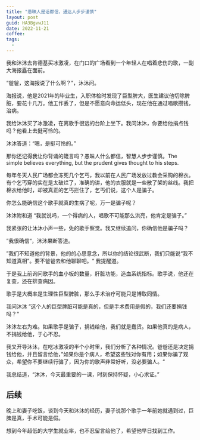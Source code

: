```yaml
---
title: "愚昧人是话都信，通达人步步谨慎"
layout: post
guid: HA3BgvwJ11
date: 2022-11-21
coffee:
tags:
  -
---
```


我和沐沐去肯德基买冰激凌，在门口的广场看到一个年轻人在唱着悲伤的歌，一副大海报矗在面前。

“爸爸，这海报说了什么啊？”，沐沐问。

海报说，他是2021年的毕业生，入职体检时发现了巨型脾大，医生建议他切除脾脏，要花十几万。他工作丢了，但是不愿意向命运低头，现在他在通过唱歌攒钱，治病。

我给沐沐买了冰激凌，在离歌手很远的台阶上坐下。我问沐沐，你要给他捐点钱吗？他看上去挺可怜的。

沐沐答道：“嗯，是挺可怜的。”

那你还记得我让你背诵的箴言吗？愚昧人什么都信，智慧人步步谨慎。The simple believes everything, but the prudent gives thought to his steps. 

每年冬天人民广场都会冻死几个乞丐，我以前在人民广场发放过教会采购的棉衣。有个乞丐穿的实在是太破烂了，准确的讲，他的衣服就是一些散了架的丝线。我把棉衣给他时，却被真正的乞丐拦住了，乞丐们说，这个人是骗子。

你怎么能确信这个歌手就真的生病了呢，万一是骗子呢？

沐沐附和道 “我就说吗，一个得病的人，唱歌不可能那么洪亮，他肯定是骗子。”

我紧张的让沐沐小声一些，免的歌手察觉。我又继续追问，你确信他是骗子吗？

”我很确信“，沐沐果断答道。

”我们不知道他的背景，他的的心思意念，所以你的结论很武断，我们只能说“我不知道真相”。要不爸爸去和他聊聊吧。“ 我提醒道。

于是我上前询问歌手的血小板的数量，肝脏功能，造血系统指标。歌手说，他还在复查，还在排查病因。

歌手是大概率是生理性巨型脾脏，那么手术治疗可能只是博取同情。

我问沐沐 ”这个人的巨型脾脏可能是真的，但是手术费用是假的，我们还要捐钱吗？“

沐沐左右为难。如果歌手是骗子，捐钱给他，我们就是蠢货。如果他真的是病人，不捐钱给他，于心不忍。

我又开导沐沐，在吃冰激凌的半个小时里，我们分析了各种情况。爸爸还是决定捐钱给他，并且留言给他，”如果你是个病人，希望这些钱对你有用；如果你骗了观众，希望你不要继续行骗了，因为你的歌声非常好听，没必要骗人。“

我总结道，“沐沐，今天最重要的一课，时刻保持怀疑，小心求证。”


## 后续

晚上和妻子吃饭，谈到今天和沐沐的经历，妻子说那个歌手一年前她就遇到过，巨脾是真，手术可能是假。

想到今年超低的大学生就业率，也不忍留言给他了，希望他早日找到工作。












